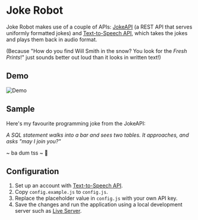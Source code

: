 # Joke Robot
Joke Robot makes use of a couple of APIs: [JokeAPI](https://sv443.net/jokeapi/v2/) (a REST API that serves uniformly formatted jokes) and [Text-to-Speech API](https://rapidapi.com/voicerss/api/text-to-speech-1), which takes the jokes and plays them back in audio format.

(Because "How do you find Will Smith in the snow? You look for the *Fresh Prints*!" just sounds better out loud than it looks in written text!)

## Demo
![Demo](./docs/demo.gif)

## Sample
Here's my favourite programming joke from the JokeAPI:

*A SQL statement walks into a bar and sees two tables.*
*It approaches, and asks "may I join you?"*

~ ba dum tss ~ 🥁

## Configuration

1. Set up an account with [Text-to-Speech API](https://rapidapi.com/voicerss/api/text-to-speech-1).
2. Copy `config.example.js` to `config.js`.
3. Replace the placeholder value in `config.js` with your own API key.
4. Save the changes and run the application using a local development server such as [Live Server](https://marketplace.visualstudio.com/items?itemName=ritwickdey.LiveServer).